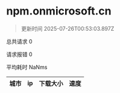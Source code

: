 
  # npm.onmicrosoft.cn

  > 更新时间 2025-07-26T00:53:03.897Z
  
  总共请求 0

  请求报错 0

  平均耗时 NaNms

|城市|ip|下载大小|速度|
|-----|----------|---|---|

  